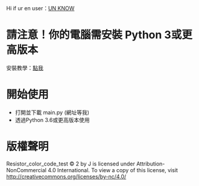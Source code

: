 Hi if ur en user：[UN KNOW](https://123.123)

# 請注意！你的電腦需安裝 Python 3或更高版本
安裝教學：[點我](https://medium.com/python4u/python%E5%AE%89%E8%A3%9D%E6%95%99%E5%AD%B8-3878c0d7a469)

# 開始使用
- 打開並下載 main.py (網址等我)
- 透過Python 3.6或更高版本使用

# 版權聲明
Resistor_color_code_test © 2 by J is licensed under Attribution-NonCommercial 4.0 International. To view a copy of this license, visit http://creativecommons.org/licenses/by-nc/4.0/